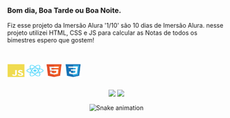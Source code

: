 ### Bom dia, Boa Tarde ou Boa Noite.
Fiz esse projeto da Imersão Alura '1/10' são 10 dias de Imersão Alura. nesse projeto utilizei HTML, CSS e JS para calcular as Notas de todos os bimestres espero que gostem!

  
  ##
  
 <div style="display: inline_block" align="start"><br>
  <img align="center" alt="isma-Js" height="30" width="40" src="https://raw.githubusercontent.com/devicons/devicon/master/icons/javascript/javascript-plain.svg">
  <img align="center" alt="isma-React" height="30" width="40" src="https://raw.githubusercontent.com/devicons/devicon/master/icons/react/react-original.svg">
  <img align="center" alt="isma-HTML" height="30" width="40" src="https://raw.githubusercontent.com/devicons/devicon/master/icons/html5/html5-original.svg">
  <img align="center" alt="isma-CSS" height="30" width="40" src="https://raw.githubusercontent.com/devicons/devicon/master/icons/css3/css3-original.svg">   
</div>
  
##
  
  <div align="center"> 
  <a href = "mailto:willisdev5@gmail.com"><img src="https://img.shields.io/badge/-Gmail-%23333?style=for-the-badge&logo=gmail&logoColor=white" target="_blank"></a>
  <a href="https://www.linkedin.com/in/samuel-willis123/" target="_blank"><img src="https://img.shields.io/badge/-LinkedIn-%230077B5?style=for-the-badge&logo=linkedin&logoColor=white" target="_blank"></a> 
 
  ![Snake animation](https://github.com/ismaelgomesdasilva/ismaelgomesdasilva/blob/output/github-contribution-grid-snake.svg)
 
</div>
